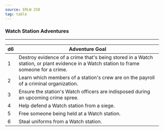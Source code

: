 ```yaml
---
source: ERLW 258
tag: table
---
```


### Watch Station Adventures
---
|d6|Adventure Goal|
|----|------------|
|1|Destroy evidence of a crime that's being stored in a Watch station, or plant evidence in a Watch station to frame someone for a crime.|
|2|Learn which members of a station's crew are on the payroll of a criminal organization.|
|3|Ensure the station's Watch officers are indisposed during an upcoming crime spree.|
|4|Help defend a Watch station from a siege.|
|5|Free someone being held at a Watch station.|
|6|Steal uniforms from a Watch station.|
